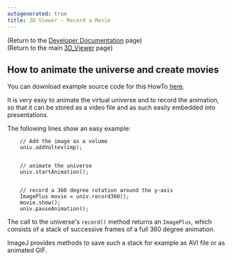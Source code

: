 ```yaml
---
autogenerated: true
title: 3D Viewer › Record a Movie
---
```


(Return to the [Developer Documentation](/plugins/3d-viewer/developer-documentation) page)  
(Return to the main [3D\_Viewer](/plugins/3d-viewer) page)

How to animate the universe and create movies
---------------------------------------------

You can download example source code for this HowTo [here](/plugins/3d-viewer/example-code).

It is very easy to animate the virtual universe and to record the animation, so that it can be stored as a video file and as such easily embedded into presentations.

The following lines show an easy example:

        // Add the image as a volume
        univ.addVoltex(imp);


        // animate the universe
        univ.startAnimation();


        // record a 360 degree rotation around the y-axis
        ImagePlus movie = univ.record360();
        movie.show();
        univ.pauseAnimation();

The call to the universe's `record()` method returns an `ImagePlus`, which consists of a stack of successive frames of a full 360 degree animation.

ImageJ provides methods to save such a stack for example as AVI file or as animated GIF.
